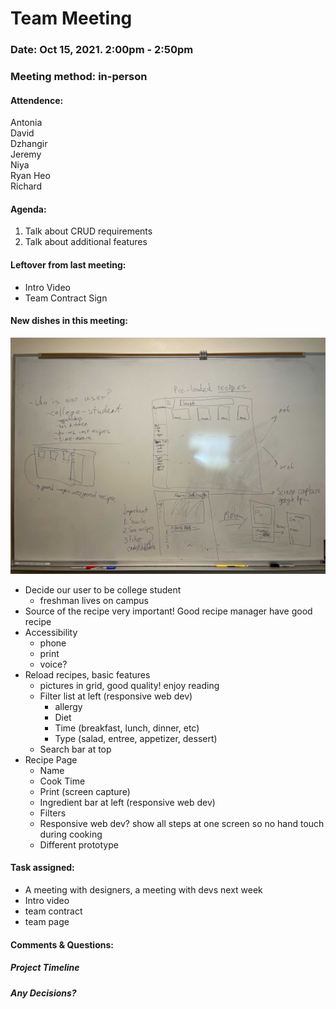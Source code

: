 # Team Meeting
### Date: Oct 15, 2021. 2:00pm - 2:50pm
### Meeting method: in-person


#### Attendence:
Antonia <br>
David <br>
Dzhangir <br>
Jeremy <br>
Niya <br>
Ryan Heo <br>
Richard <br>

#### Agenda:

1. Talk about CRUD requirements
2. Talk about additional features


#### Leftover from last meeting:
 - Intro Video
 - Team Contract Sign

#### New dishes in this meeting:
![meeting-week4-whiteboard-1](meeting-week4-whiteboard-1.jpg)
 - Decide our user to be college student
    - freshman lives on campus
 - Source of the recipe very important! Good recipe manager have good recipe
 - Accessibility
    - phone
    - print
    - voice?
 - Reload recipes, basic features
    - pictures in grid, good quality! enjoy reading
    - Filter list at left (responsive web dev)
        - allergy
        - Diet
        - Time (breakfast, lunch, dinner, etc)
        - Type (salad, entree, appetizer, dessert)
    - Search bar at top
 - Recipe Page
    - Name
    - Cook Time
    - Print (screen capture)
    - Ingredient bar at left (responsive web dev)
    - Filters
    - Responsive web dev? show all steps at one screen so no hand touch during cooking
    - Different prototype

#### Task assigned:
* A meeting with designers, a meeting with devs next week
* Intro video
* team contract
* team page

#### Comments & Questions:

##### Project Timeline

##### Any Decisions?
